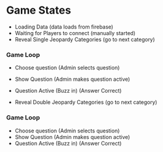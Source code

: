 # Game States
- Loading Data
(data loads from firebase)
- Waiting for Players to connect
(manually started)
- Reveal Single Jeopardy Categories
(go to next category)

### Game Loop
- Choose question
(Admin selects question)
- Show Question
(Admin makes question active)
- Question Active
(Buzz in)
(Answer Correct)

- Reveal Double Jeopardy Categories
(go to next category)

### Game Loop
- Choose question
(Admin selects question)
- Show Question
(Admin makes question active)
- Question Active
(Buzz in)
(Answer Correct)
